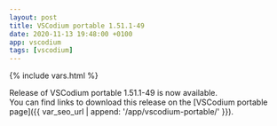 ```yaml
---
layout: post
title: VSCodium portable 1.51.1-49
date: 2020-11-13 19:48:00 +0100
app: vscodium
tags: [vscodium]
---
```

{% include vars.html %}

Release of VSCodium portable 1.51.1-49 is now available.<br />
You can find links to download this release on the [VSCodium portable page]({{ var_seo_url | append: '/app/vscodium-portable/' }}).

